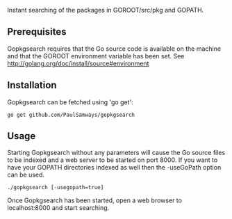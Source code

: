 Instant searching of the packages in GOROOT/src/pkg and GOPATH.

## Prerequisites

Gopkgsearch requires that the Go source code is available on the machine and that the GOROOT environment variable has been set. See http://golang.org/doc/install/source#environment

## Installation

Gopkgsearch can be fetched using 'go get':

  `go get github.com/PaulSamways/gopkgsearch`

## Usage

Starting Gopkgsearch without any parameters will cause the Go source files to be indexed and a web server to be started on port 8000. If you want to have your GOPATH directories indexed as well then the -useGoPath option can be used.

  `./gopkgsearch [-usegopath=true]`

Once Gopkgsearch has been started, open a web browser to localhost:8000 and start searching.

